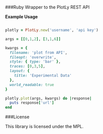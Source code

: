 ###Ruby Wrapper to the PlotLy REST API

**Example Usage**

```ruby

plotly = PlotLy.new('username', 'api key')

args = [[0,1,2], [3,1,6]]

kwargs = {
  filename: 'plot from API',
  fileopt: 'overwrite',
  style: { type: 'bar' },
  traces: [0,3,5],
  layout: {
    title: 'Experimental Data'
  },
  world_readable: true
}

plotly.plot(args, kwargs) do |response|
  puts response['url']
end
```

###License

This library is licensed under the MPL.